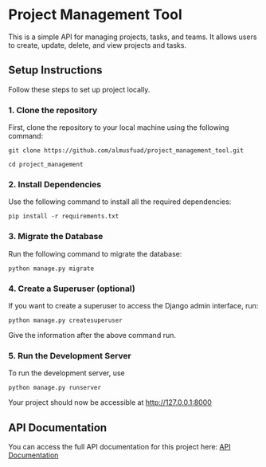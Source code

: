 # Project Management Tool 
 
This is a simple API for managing projects, tasks, and teams. It allows users to create, update, delete, and view projects and tasks. 
 
## Setup Instructions 

Follow these steps to set up project locally.


### 1. Clone the repository
First, clone the repository to your local machine using the following command:
```
git clone https://github.com/almusfuad/project_management_tool.git

cd project_management
```


### 2. Install Dependencies
Use the following command to install all the required dependencies:
```
pip install -r requirements.txt
```


### 3. Migrate the Database 
Run the following command to migrate the database:
```
python manage.py migrate
```


### 4. Create a Superuser (optional)
If you want to create a superuser to access the Django admin interface, run:
```
python manage.py createsuperuser
```
Give the information after the above command run.



### 5. Run the Development Server

To run the development server, use
```
python manage.py runserver
```
Your project should now be accessible at http://127.0.0.1:8000


## API Documentation

You can access the full API documentation for this project here:
[API Documentation](http://127.0.0.1:8000/api/doc/)

